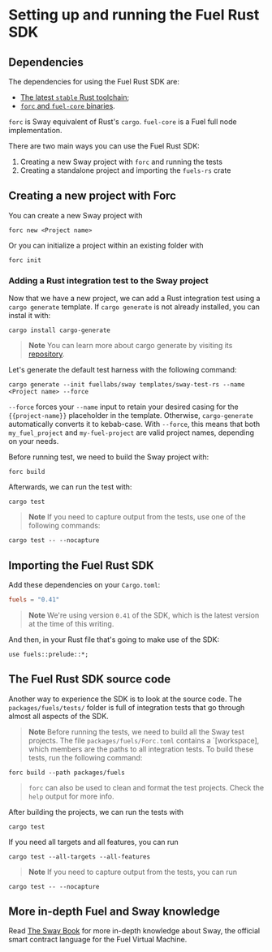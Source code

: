 # Setting up and running the Fuel Rust SDK

## Dependencies

<!-- This section should list the dependencies for the Fuel Rust SDK -->
<!-- rs_dependencies:example:start -->
The dependencies for using the Fuel Rust SDK are:

- [The latest `stable` Rust toolchain](https://fuellabs.github.io/sway/master/introduction/installation.html);
- [`forc` and `fuel-core` binaries](https://fuellabs.github.io/sway/master/introduction/installation.html#installing-from-cargo).
<!-- rs_dependencies:example:end -->

`forc` is Sway equivalent of Rust's `cargo`. `fuel-core` is a Fuel full node implementation.

<!-- This section should list the main ways developers can use the Fuel Rust SDK -->
<!-- rs_uses:example:start -->
There are two main ways you can use the Fuel Rust SDK:
1. Creating a new Sway project with `forc` and running the tests
2. Creating a standalone project and importing the `fuels-rs` crate
<!-- rs_uses:example:end -->

## Creating a new project with Forc

You can create a new Sway project with

```
forc new <Project name>
```

Or you can initialize a project within an existing folder with

```
forc init
```

### Adding a Rust integration test to the Sway project

Now that we have a new project, we can add a Rust integration test using a `cargo generate` template.
If `cargo generate` is not already installed, you can instal it with:

<!-- This section should have the command to install cargo generate -->
<!-- cargo_gen_install:example:start -->
```
cargo install cargo-generate
```
<!-- cargo_gen_install:example:end -->

> **Note** You can learn more about cargo generate by visiting its [repository](https://github.com/cargo-generate/cargo-generate).

Let's generate the default test harness with the following command:

<!-- This section should have the command to cargo generate a test harness -->
<!-- cargo_gen:example:start -->
```
cargo generate --init fuellabs/sway templates/sway-test-rs --name <Project name> --force
```
<!-- cargo_gen:example:end -->

<!-- This section should explain the `--force` flag -->
<!-- force_flag:example:start -->
`--force` forces your `--name` input to retain your desired casing for the `{{project-name}}` placeholder in the template. Otherwise, `cargo-generate` automatically converts it to kebab-case. With `--force`, this means that both `my_fuel_project` and `my-fuel-project` are valid project names, depending on your needs.
<!-- force_flag:example:end -->

Before running test, we need to build the Sway project with:

```
forc build
```

Afterwards, we can run the test with:

<!-- This section should have the command to run a test -->
<!-- run_test:example:start -->
```
cargo test
```
<!-- run_test:example:end -->

> **Note** If you need to capture output from the tests, use one of the following commands:

<!-- This section should have the command to run a test with no capture -->
<!-- run_test_nocap:example:start -->
```
cargo test -- --nocapture
```
<!-- run_test_nocap:example:end -->

## Importing the Fuel Rust SDK

Add these dependencies on your `Cargo.toml`:

```toml
fuels = "0.41"
```

> **Note** We're using version `0.41` of the SDK, which is the latest version at the time of this writing.

And then, in your Rust file that's going to make use of the SDK:

```rust,ignore
use fuels::prelude::*;
```

## The Fuel Rust SDK source code

Another way to experience the SDK is to look at the source code. The `packages/fuels/tests/` folder is full of integration tests that go through almost all aspects of the SDK.

> **Note** Before running the tests, we need to build all the Sway test projects. The file `packages/fuels/Forc.toml` contains a `[workspace], which members are the paths to all integration tests.
> To build these tests, run the following command:

```
forc build --path packages/fuels
```
> `forc` can also be used to clean and format the test projects. Check the `help` output for more info.

After building the projects, we can run the tests with

```
cargo test
```

If you need all targets and all features, you can run

```
cargo test --all-targets --all-features
```

> **Note** If you need to capture output from the tests, you can run

```
cargo test -- --nocapture
```

## More in-depth Fuel and Sway knowledge

Read [The Sway Book](https://fuellabs.github.io/sway/master/book/introduction/index.html) for more in-depth knowledge about Sway, the official smart contract language for the Fuel Virtual Machine.
